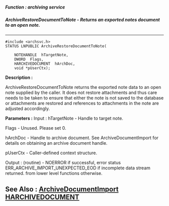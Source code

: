 ##### Function : archiving service
##### ArchiveRestoreDocumentToNote - Returns an exported notes document to an open note.
---
```
#include <archsvc.h>
STATUS LNPUBLIC ArchiveRestoreDocumentToNote(

	NOTEHANDLE  hTargetNote,
	DWORD  Flags,
	HARCHIVEDOCUMENT  hArchDoc,
	void *pUserCtx);
```
**Description :**

ArchiveRestoreDocumentToNote returns the exported note data to an open note 
supplied by the caller. It does not restore attachments and thus care needs to 
be taken to ensure that either the note is not saved to the database or 
attachments are restored and references to attachments in the note are adjusted 
accordingly.

**Parameters :**
Input :
hTargetNote  -  Handle to target note.

Flags  -  Unused. Please set 0.

hArchDoc  -  Handle to archive document. See ArchiveDocumentImport for details on obtaining an archive document handle.

pUserCtx  -  Caller-defined context structure. 

Output :
(routine)  -  NOERROR if successful, error status ERR_ARCHIVE_IMPORT_UNEXPECTED_EOD if incomplete data stream returned. from lower level functions otherwise.



**See Also :**
[ArchiveDocumentImport](/reference/Func/ArchiveDocumentImport)
[HARCHIVEDOCUMENT](/reference/Data/HARCHIVEDOCUMENT)
---
